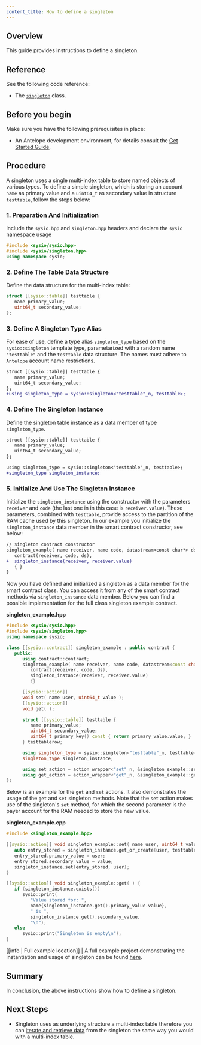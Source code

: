 ```yaml
---
content_title: How to define a singleton
---
```


## Overview

This guide provides instructions to define a singleton.

## Reference

See the following code reference:

* The [`singleton`](../../classsysio_1_1singleton) class.

## Before you begin

Make sure you have the following prerequisites in place:

* An Antelope development environment, for details consult the [Get Started Guide](https://docs.eosnetwork.com/docs/latest/getting-started/),

## Procedure

A singleton uses a single multi-index table to store named objects of various types. To define a simple singleton, which is storing an account `name` as primary value and a `uint64_t` as secondary value in structure `testtable`, follow the steps below:

### 1. Preparation And Initialization

Include the `sysio.hpp` and `singleton.hpp` headers and declare the `sysio` namespace usage

   ```cpp
   #include <sysio/sysio.hpp>
   #include <sysio/singleton.hpp>
   using namespace sysio;
   ```

### 2. Define The Table Data Structure

Define the data structure for the multi-index table:

   ```cpp
   struct [[sysio::table]] testtable {
      name primary_value;
      uint64_t secondary_value;
   };
   ```

### 3. Define A Singleton Type Alias

For ease of use, define a type alias `singleton_type` based on the `sysio::singleton` template type, parametarized with a random name `"testtable"` and the `testtable` data structure. The names must adhere to `Antelope` account name restrictions.

   ```diff
   struct [[sysio::table]] testtable {
      name primary_value;
      uint64_t secondary_value;
   };
   +using singleton_type = sysio::singleton<"testtable"_n, testtable>;
   ```

### 4. Define The Singleton Instance

Define the singleton table instance as a data member of type `singleton_type`.

   ```diff
   struct [[sysio::table]] testtable {
      name primary_value;
      uint64_t secondary_value;
   };

   using singleton_type = sysio::singleton<"testtable"_n, testtable>;
   +singleton_type singleton_instance;
   ```

### 5. Initialize And Use The Singleton Instance

Initialize the `singleton_instance` using the constructor with the parameters `receiver` and `code` (the last one in in this case is `receiver.value`). These parameters, combined with `testtable`, provide access to the partition of the RAM cache used by this singleton. In our example you initialize the `singleton_instance` data member in the smart contract constructor, see below:

   ```diff
   // singleton contract constructor
   singleton_example( name receiver, name code, datastream<const char*> ds ) :
      contract(receiver, code, ds),
   +  singleton_instance(receiver, receiver.value)
      { }
   }
   ```

Now you have defined and initialized a singleton as a data member for the smart contract class. You can access it from any of the smart contract methods via `singleton_instance` data member. Below you can find a possible implementation for the full class singleton example contract.

__singleton_example.hpp__

```cpp
#include <sysio/sysio.hpp>
#include <sysio/singleton.hpp>
using namespace sysio;

class [[sysio::contract]] singleton_example : public contract {
   public:
      using contract::contract;
      singleton_example( name receiver, name code, datastream<const char*> ds ) :
         contract(receiver, code, ds),
         singleton_instance(receiver, receiver.value)
         {}

      [[sysio::action]]
      void set( name user, uint64_t value );
      [[sysio::action]]
      void get( );

      struct [[sysio::table]] testtable {
         name primary_value;
         uint64_t secondary_value;
         uint64_t primary_key() const { return primary_value.value; }
      } testtablerow;

      using singleton_type = sysio::singleton<"testtable"_n, testtable>;
      singleton_type singleton_instance;

      using set_action = action_wrapper<"set"_n, &singleton_example::set>;
      using get_action = action_wrapper<"get"_n, &singleton_example::get>;
};
```

Below is an example for the `get` and `set` actions. It also demonstrates the usage of the `get` and `set` singleton methods. Note that the `set` action makes use of the singleton's `set` method, for which the second parameter is the payer account for the RAM needed to store the new value.

__singleton_example.cpp__

```cpp
#include <singleton_example.hpp>

[[sysio::action]] void singleton_example::set( name user, uint64_t value ) {
   auto entry_stored = singleton_instance.get_or_create(user, testtablerow);
   entry_stored.primary_value = user;
   entry_stored.secondary_value = value;
   singleton_instance.set(entry_stored, user);
}

[[sysio::action]] void singleton_example::get( ) {
   if (singleton_instance.exists())
      sysio::print(
         "Value stored for: ", 
         name{singleton_instance.get().primary_value.value},
         " is ",
         singleton_instance.get().secondary_value,
         "\n");
   else
      sysio::print("Singleton is empty\n");
}
```

[[info | Full example location]]
| A full example project demonstrating the instantiation and usage of singleton can be found [here](https://github.com/AntelopeIO/cdt/blob/main/examples/multi_index_example).

## Summary

In conclusion, the above instructions show how to define a singleton.

## Next Steps

* Singleton uses as underlying structure a multi-index table therefore you can [iterate and retrieve data](./how-to-iterate-and-retrieve-a-multi_index-table) from the singleton the same way you would with a multi-index table.
